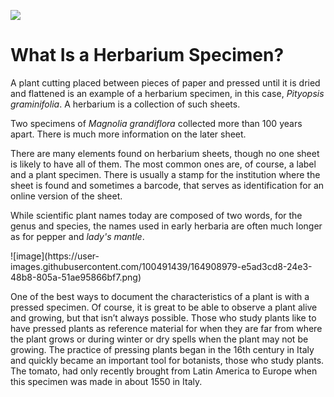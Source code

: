 <a href="https://juncture-digital.org"><img src="https://juncture-digital.org/images/ve-button.png"></a>

<param ve-config 
       title="Herbarium Specimen"
       author="Maura C. Flannery"
       banner="https://iiif.juncture-digital.org/banner/?url=http://www.nationaalherbarium.nl/Cade/etc/bigimages/52B.jpg" 
       layout="vertical">

<!-- Entities discussed throughout the essay are typically defined before the essay text and
     are thus available in all text.  Entity identifiers (QIDs) can be found in either
     Wikipedia or Wikidata (https://www.wikidata.org)> -->
<param ve-entity eid="Q161116"> <!-- Magnolia grandiflora -->
<param ve-entity eid="Q7199560"> <!-- Pityopsis graminifolia -->
<param ve-entity eid="Q201959"> <!-- Caspicum -->
<param ve-entity eid="Q157180"> <!-- Alchemilla -->


# What Is a Herbarium Specimen?

A plant cutting placed between pieces of paper and pressed until it is dried and flattened is an example of a herbarium specimen, in this case, *Pityopsis graminifolia*.  A herbarium is a collection of such sheets.       

<param ve-image fit="conform" url="https://bisque.cyverse.org/image_service/image/00-poPxnbSBbEi5n6tRN64V4T/resize:1250/format:jpeg" label=Pityopsis graminifolia" description="Collected by John Nelson, 2018" license="Public Domain"> 
       
Two specimens of *Magnolia grandiflora* collected more than 100 years apart.  There is much more information on the later sheet.

<param ve-compare url="https://bisque.cyverse.org/image_service/image/00-vAj9MsqiRoEdMtPARvkSFn/resize:1250/format:jpeg" label="Magnolia grandiflora" description="Collected by John Nelson, 1991" license="Public Domain">
<param ve-compare curtain url="https://bisque.cyverse.org/image_service/image/00-eknxEweCW33p2dtZainfEU?resize=1250&format=jpeg" label="Magnolia grandiflora" description="Collected by Henry Ravenel in the 1850s" license="Public Domain">

There are many elements found on herbarium sheets, though no one sheet is likely to have all of them.  The most common ones are, of course, a label and a plant specimen.  There is usually a stamp for the institution where the sheet is found and sometimes a barcode, that serves as identification for an online version of the sheet.  

<param ve-plant-specimen eid="Q161116" max="2">                                              
                                                                                        
While scientific plant names today are composed of two words, for the genus and species, the names used in early herbaria are often much longer as for  <span data-click-image-zoomto="519,716,666,530">pepper</span> and *<span data-click-image-zoomto="557,1377,666,530">lady's mantle</span>*.

<param ve-image url="https://medialib.naturalis.nl/file/id/L.2110961/format/large"> ![image](https://user-images.githubusercontent.com/100491439/164908979-e5ad3cd8-24e3-48b8-805a-51ae95866bf7.png)
                                                                                  
One of the best ways to document the characteristics of a plant is with a pressed specimen.  Of course, it is great to be able to observe a plant alive and growing, but that isn’t always possible.  Those who study plants like to have pressed plants as reference material for when they are far from where the plant grows or during winter or dry spells when the plant may not be growing.  The practice of pressing plants began in the 16th century in Italy and quickly became an important tool for botanists, those who study plants.  The tomato, had only recently brought from Latin America to Europe when this specimen was made in about 1550 in Italy.
